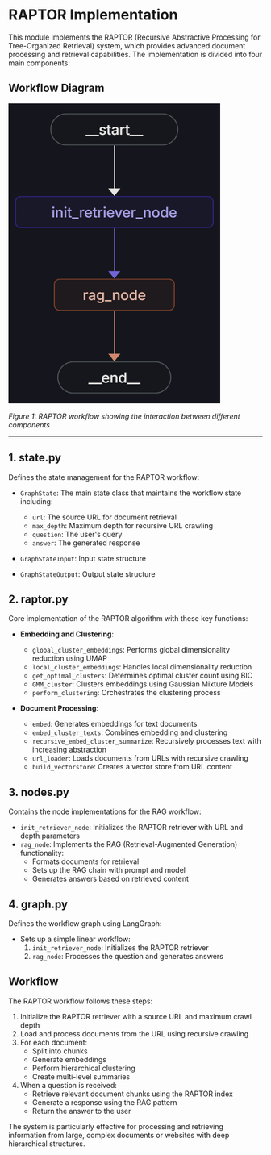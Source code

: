 # RAPTOR Implementation

This module implements the RAPTOR (Recursive Abstractive Processing for Tree-Organized Retrieval) system, which provides advanced document processing and retrieval capabilities. The implementation is divided into four main components:

## Workflow Diagram

![RAPTOR Workflow](../../imgs/raptor.png)

*Figure 1: RAPTOR workflow showing the interaction between different components*

---

## 1. state.py

Defines the state management for the RAPTOR workflow:

- `GraphState`: The main state class that maintains the workflow state including:
  - `url`: The source URL for document retrieval
  - `max_depth`: Maximum depth for recursive URL crawling
  - `question`: The user's query
  - `answer`: The generated response

- `GraphStateInput`: Input state structure
- `GraphStateOutput`: Output state structure

## 2. raptor.py

Core implementation of the RAPTOR algorithm with these key functions:

- **Embedding and Clustering**:
  - `global_cluster_embeddings`: Performs global dimensionality reduction using UMAP
  - `local_cluster_embeddings`: Handles local dimensionality reduction
  - `get_optimal_clusters`: Determines optimal cluster count using BIC
  - `GMM_cluster`: Clusters embeddings using Gaussian Mixture Models
  - `perform_clustering`: Orchestrates the clustering process

- **Document Processing**:
  - `embed`: Generates embeddings for text documents
  - `embed_cluster_texts`: Combines embedding and clustering
  - `recursive_embed_cluster_summarize`: Recursively processes text with increasing abstraction
  - `url_loader`: Loads documents from URLs with recursive crawling
  - `build_vectorstore`: Creates a vector store from URL content

## 3. nodes.py

Contains the node implementations for the RAG workflow:

- `init_retriever_node`: Initializes the RAPTOR retriever with URL and depth parameters
- `rag_node`: Implements the RAG (Retrieval-Augmented Generation) functionality:
  - Formats documents for retrieval
  - Sets up the RAG chain with prompt and model
  - Generates answers based on retrieved content

## 4. graph.py

Defines the workflow graph using LangGraph:

- Sets up a simple linear workflow:
  1. `init_retriever_node`: Initializes the RAPTOR retriever
  2. `rag_node`: Processes the question and generates answers

## Workflow

The RAPTOR workflow follows these steps:
1. Initialize the RAPTOR retriever with a source URL and maximum crawl depth
2. Load and process documents from the URL using recursive crawling
3. For each document:
   - Split into chunks
   - Generate embeddings
   - Perform hierarchical clustering
   - Create multi-level summaries
4. When a question is received:
   - Retrieve relevant document chunks using the RAPTOR index
   - Generate a response using the RAG pattern
   - Return the answer to the user

The system is particularly effective for processing and retrieving information from large, complex documents or websites with deep hierarchical structures.
